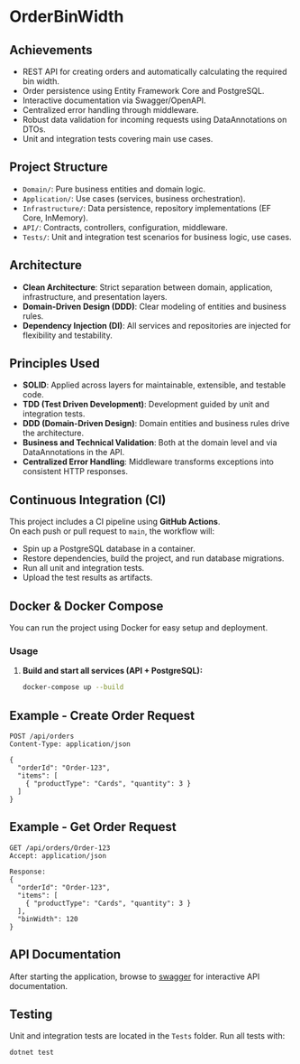 # OrderBinWidth

## Achievements

- REST API for creating orders and automatically calculating the required bin width.
- Order persistence using Entity Framework Core and PostgreSQL.
- Interactive documentation via Swagger/OpenAPI.
- Centralized error handling through middleware.
- Robust data validation for incoming requests using DataAnnotations on DTOs.
- Unit and integration tests covering main use cases.

## Project Structure

- `Domain/`: Pure business entities and domain logic.
- `Application/`: Use cases (services, business orchestration).
- `Infrastructure/`: Data persistence, repository implementations (EF Core, InMemory).
- `API/`: Contracts, controllers, configuration, middleware.
- `Tests/`: Unit and integration test scenarios for business logic, use cases.

## Architecture

- **Clean Architecture**: Strict separation between domain, application, infrastructure, and presentation layers.
- **Domain-Driven Design (DDD)**: Clear modeling of entities and business rules.
- **Dependency Injection (DI)**: All services and repositories are injected for flexibility and testability.

## Principles Used

- **SOLID**: Applied across layers for maintainable, extensible, and testable code.
- **TDD (Test Driven Development)**: Development guided by unit and integration tests.
- **DDD (Domain-Driven Design)**: Domain entities and business rules drive the architecture.
- **Business and Technical Validation**: Both at the domain level and via DataAnnotations in the API.
- **Centralized Error Handling**: Middleware transforms exceptions into consistent HTTP responses.

## Continuous Integration (CI)

This project includes a CI pipeline using **GitHub Actions**.  
On each push or pull request to `main`, the workflow will:

- Spin up a PostgreSQL database in a container.
- Restore dependencies, build the project, and run database migrations.
- Run all unit and integration tests.
- Upload the test results as artifacts.

## Docker & Docker Compose

You can run the project using Docker for easy setup and deployment.

### Usage

1. **Build and start all services (API + PostgreSQL):**
   ```bash
   docker-compose up --build

## Example - Create Order Request

```http
POST /api/orders
Content-Type: application/json

{
  "orderId": "Order-123",
  "items": [
    { "productType": "Cards", "quantity": 3 }
  ]
}
```

## Example - Get Order Request

```http
GET /api/orders/Order-123
Accept: application/json

Response:
{
  "orderId": "Order-123",
  "items": [
    { "productType": "Cards", "quantity": 3 }
  ],
  "binWidth": 120
}
```

## API Documentation

After starting the application, browse to [swagger](http://localhost:8080/index.html) for interactive API documentation.

## Testing

Unit and integration tests are located in the `Tests` folder. Run all tests with:

```bash
dotnet test
```
